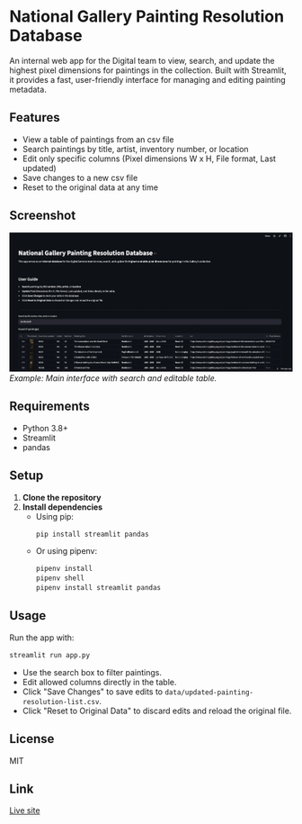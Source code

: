 # National Gallery Painting Resolution Database

An internal web app for the Digital team to view, search, and update the highest pixel dimensions for paintings in the collection. Built with Streamlit, it provides a fast, user-friendly interface for managing and editing painting metadata.

## Features
- View a table of paintings from an csv file
- Search paintings by title, artist, inventory number, or location
- Edit only specific columns (Pixel dimensions W x H, File format, Last updated)
- Save changes to a new csv file
- Reset to the original data at any time

## Screenshot

![App Screenshot](assets/screenshot.png)
*Example: Main interface with search and editable table.*

## Requirements
- Python 3.8+
- Streamlit
- pandas

## Setup
1. **Clone the repository**
2. **Install dependencies**
   - Using pip:
     ```bash
     pip install streamlit pandas
     ```
   - Or using pipenv:
     ```bash
     pipenv install
     pipenv shell
     pipenv install streamlit pandas
     ```

## Usage
Run the app with:
```bash
streamlit run app.py
```

- Use the search box to filter paintings.
- Edit allowed columns directly in the table.
- Click "Save Changes" to save edits to `data/updated-painting-resolution-list.csv`.
- Click "Reset to Original Data" to discard edits and reload the original file.

## License
MIT

## Link
[Live site](https://ng-paintingdatabase.streamlit.app/)
